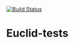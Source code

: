[![Build Status](https://travis-ci.org/sgongar/Euclid-tests.svg?branch=master)](https://travis-ci.org/sgongar/Euclid-tests)

# Euclid-tests